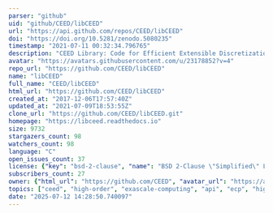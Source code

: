 ```yaml
---
parser: "github"
uid: "github/CEED/libCEED"
url: "https://api.github.com/repos/CEED/libCEED"
doi: "https://doi.org/10.5281/zenodo.5080235"
timestamp: "2021-07-11 00:32:34.796765"
description: "CEED Library: Code for Efficient Extensible Discretizations"
avatar: "https://avatars.githubusercontent.com/u/23178852?v=4"
repo_url: "https://github.com/CEED/libCEED"
name: "libCEED"
full_name: "CEED/libCEED"
html_url: "https://github.com/CEED/libCEED"
created_at: "2017-12-06T17:57:40Z"
updated_at: "2021-07-09T18:53:55Z"
clone_url: "https://github.com/CEED/libCEED.git"
homepage: "https://libceed.readthedocs.io"
size: 9732
stargazers_count: 98
watchers_count: 98
language: "C"
open_issues_count: 37
license: {"key": "bsd-2-clause", "name": "BSD 2-Clause \"Simplified\" License", "spdx_id": "BSD-2-Clause", "url": "https://api.github.com/licenses/bsd-2-clause", "node_id": "MDc6TGljZW5zZTQ="}
subscribers_count: 27
owner: {"html_url": "https://github.com/CEED", "avatar_url": "https://avatars.githubusercontent.com/u/23178852?v=4", "login": "CEED", "type": "Organization"}
topics: ["ceed", "high-order", "exascale-computing", "api", "ecp", "high-performance-computing"]
date: "2025-07-12 14:28:50.740097"
---
```

